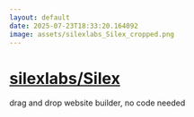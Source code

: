 ```yaml
---
layout: default
date: 2025-07-23T18:33:20.164092
image: assets/silexlabs_Silex_cropped.png
---
```


# [silexlabs/Silex](https://github.com/silexlabs/Silex)

drag and drop website builder, no code needed
